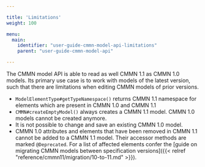 ```yaml
---

title: 'Limitations'
weight: 100

menu:
  main:
    identifier: "user-guide-cmmn-model-api-limitations"
    parent: "user-guide-cmmn-model-api"

---
```


The CMMN model API is able to read as well CMMN 1.1 as CMMN 1.0 models. Its primary use case is to work with models of the latest version, such that there are limitations when editing CMMN models of prior versions.

* `ModelElementType#getTypeNamespace()` returns CMMN 1.1 namespace for elements which are present in CMMN 1.0 and CMMN 1.1
* `CMMN#createEmptyModel()` always creates a CMMN 1.1 model. CMMN 1.0 models cannot be created anymore.
* It is not possible to change and save an existing CMMN 1.0 model.
* CMMN 1.0 attributes and elements that have been removed in CMMN 1.1 cannot be added to a CMMN 1.1 model. Their accessor methods are marked `@Deprecated`. For a list of affected elements confer the [guide on migrating CMMN models between specification versions]({{< relref "reference/cmmn11/migration/10-to-11.md" >}}).

